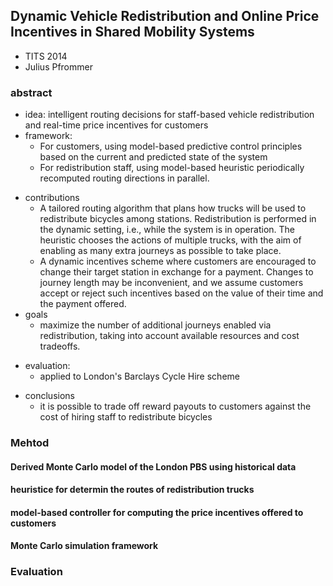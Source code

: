 ## Dynamic Vehicle Redistribution and Online Price Incentives in Shared Mobility Systems
* TITS 2014
* Julius Pfrommer
### abstract
* idea: intelligent routing decisions for staff-based vehicle redistribution and real-time price incentives for customers
* framework: 
    - For customers, using model-based predictive control principles based on the current and predicted state of the system
    - For redistribution staff, using model-based heuristic periodically recomputed routing directions in parallel.
- contributions
    - A tailored routing algorithm that plans how trucks will be used to redistribute bicycles among stations. Redistribution is performed in the dynamic setting, i.e., while the system is in operation. The heuristic chooses the actions of multiple trucks, with the aim of enabling as many extra journeys as possible to take place.
    - A dynamic incentives scheme where customers are encouraged to change their target station in exchange for a payment. Changes to journey length may be inconvenient, and we assume customers accept or reject such incentives based on the value of their time and the payment offered.
- goals
    - maximize the number of additional journeys enabled via redistribution, taking into account available resources and cost tradeoffs. 
* evaluation: 
    * applied to London's Barclays Cycle Hire scheme
- conclusions
    - it is possible to trade off reward payouts to customers against the cost of hiring staff to redistribute bicycles
### Mehtod
#### Derived Monte Carlo model of the London PBS using historical data

#### heuristice for determin the routes of redistribution trucks

#### model-based controller for computing the price incentives offered to customers

#### Monte Carlo simulation framework

### Evaluation

